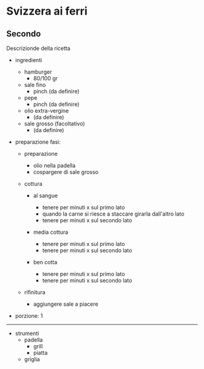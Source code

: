 # Svizzera ai ferri

## Secondo

Descrizionde della ricetta

- ingredienti
  - hamburger
    - 80/100 gr
  - sale fino
    - pinch (da definire)
  - pepe
    - pinch (da definire)
  - olio extra-vergine
    - (da definire)
  - sale grosso (facoltativo)
    - (da definire)
- preparazione
  fasi:

  - preparazione
    - olio nella padella
    - cospargere di sale grosso
  - cottura

    - al sangue
      - tenere per minuti x sul primo lato
      - quando la carne si riesce a staccare girarla
        dall'altro lato
      - tenere per minuti x sul secondo lato
    - media cottura

      - tenere per minuti x sul primo lato
      - tenere per minuti x sul secondo lato

    - ben cotta
      - tenere per minuti x sul primo lato
      - tenere per minuti x sul secondo lato

  - rifinitura
    - aggiungere sale a piacere

- porzione: 1

---

- strumenti
  - padella
    - grill
    - piatta
  - griglia
